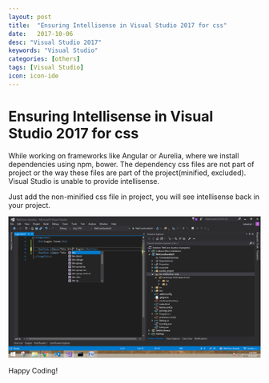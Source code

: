 ```yaml
---
layout: post
title:  "Ensuring Intellisense in Visual Studio 2017 for css"
date:   2017-10-06
desc: "Visual Studio 2017"
keywords: "Visual Studio"
categories: [others]
tags: [Visual Studio]
icon: icon-ide
---
```


Ensuring Intellisense in Visual Studio 2017 for css
===================================================

While working on frameworks like Angular or Aurelia, where we install
dependencies using npm, bower. The dependency css files are not part of
project or the way these files are part of the project(minified,
excluded). Visual Studio is unable to provide intellisense.

Just add the non-minified css file in project, you will see intellisense
back in your project.

![](/static/img/blog/Visual_Studio/Visual-Studio-Ensuring-Intellisense_files/image001.png)

Happy Coding!
